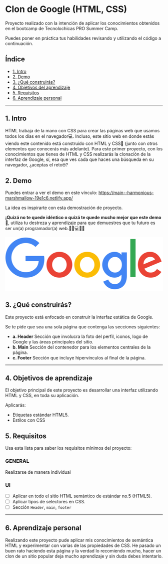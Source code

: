 # Clon de Google (HTML, CSS)

Proyecto realizado con la intención de aplicar los conocimientos obtenidos en el bootcamp de Tecnolochicas PRO Summer Camp.

Puedes poner en práctica tus habilidades revisando y utilizando el código a continuación.

## Índice 

* [1. Intro](https://github.com/CamsCuevas/clon-de-google#1-intro)
* [2. Demo]((https://github.com/CamsCuevas/clon-de-google#2-demo))
* [3. ¿Qué construirás?](https://github.com/CamsCuevas/clon-de-google#3-qu%C3%A9-construir%C3%A)
* [4. Objetivos del aprendizaje](https://github.com/CamsCuevas/clon-de-google#4-objetivos-de-aprendizaje)
* [5. Requisitos](https://github.com/CamsCuevas/clon-de-google#5-requisitos)
* [6. Aprendizaje personal](url)

****
## 1. Intro

HTML trabaja de la mano con CSS para crear las páginas web que usamos todos los días en el navegador💻. Incluso, este sitio web en donde estás viendo este contenido está construido con HTML y CSS🤯 (junto con otros elementos que conocerás más adelante). Para este primer proyecto, con los conocimientos que tienes de HTML y CSS realizarás la clonación de la interfaz de Google, sí, esa que ves cada que haces una búsqueda en su navegador, ¿aceptas el reto🤓?

## 2. Demo

Puedes entrar a ver el demo en este vínculo: https://main--harmonious-marshmallow-19e1c6.netlify.app/

La idea es inspirarte con esta demostración de proyecto.

**¡Quizá no te quede idéntico o quizá te quede mucho mejor que este demo🤩**, utiliza tu destreza y aprendizaje para que demuestres que tu futuro es ser un(a) programador(a) web.👩🏻💻👦🏻

![imagen](googlelogo.png)

## 3. ¿Qué construirás?

Este proyecto está enfocado en construir la interfaz estática de Google.

Se te pide que sea una sola página que contenga las secciones siguientes:
  - **a. Header**
    Sección que involucra la foto del perfil, iconos, logo de Google y las áreas principales del sitio.
  - **b. Main**
    Sección del contenedor para los elementos centrales de la página. 
  - **c. Footer**
    Sección que incluye hipervínculos al final de la página.

****

## 4. Objetivos de aprendizaje

El objetivo principal de este proyecto es desarrollar una interfaz utilizando HTML y CSS, en toda su aplicación.

Aplicarás:

- Etiquetas estándar HTML5.
- Estilos con CSS

## 5. Requisitos

Usa esta lista para saber los requisitos mínimos del proyecto:

### GENERAL

Realizarse de manera individual

### UI
- [ ] Aplicar en todo el sitio HTML semántico de estándar no.5 (HTML5).
- [ ] Aplicar tipos de selectores en CSS.
- [ ] Sección `Header`, `main`, `footer`

****

## 6. Aprendizaje personal

Realizando este proyecto pude aplicar mis conocimientos de semántica HTML y experimentar con varias de las propiedades de CSS. He pasado un buen rato haciendo esta página y la verdad lo recomiendo mucho, hacer un clon de un sitio popular deja mucho aprendizaje y sin duda debes intentarlo. 
